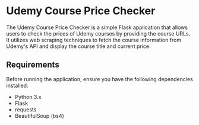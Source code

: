 # Udemy Course Price Checker

The Udemy Course Price Checker is a simple Flask application that allows users to check the prices of Udemy courses by providing the course URLs. It utilizes web scraping techniques to fetch the course information from Udemy's API and display the course title and current price.

## Requirements

Before running the application, ensure you have the following dependencies installed:

- Python 3.x
- Flask
- requests
- BeautifulSoup (bs4)
